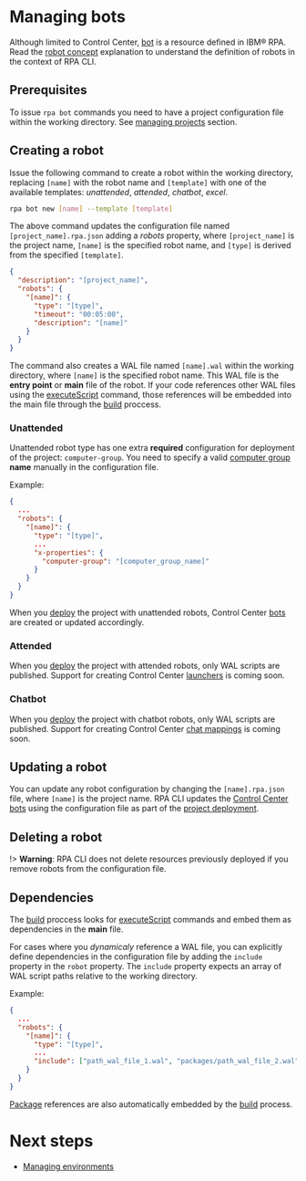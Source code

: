 # Managing bots
Although limited to Control Center, [bot](https://www.ibm.com/docs/en/rpa/23.0?topic=scripts-bots) is a resource defined in IBM® RPA. Read the [robot concept](concepts.md#robots) explanation to understand the definition of robots in the context of RPA CLI.

## Prerequisites
To issue `rpa bot` commands you need to have a project configuration file within the working directory. See [managing projects](guide/project.md) section.

## Creating a robot
Issue the following command to create a robot within the working directory, replacing `[name]` with the robot name and `[template]` with one of the available templates: *unattended*, *attended*, *chatbot*, *excel*.

```bash
rpa bot new [name] --template [template]
```

The above command updates the configuration file named `[project_name].rpa.json` adding a *robots* property, where `[project_name]` is the project name, `[name]` is the specified robot name, and `[type]` is derived from the specified `[template]`.
```json
{
  "description": "[project_name]",
  "robots": {
    "[name]": {
      "type": "[type]",
      "timeout": "00:05:00",
      "description": "[name]"
    }
  }
}
```

The command also creates a WAL file named `[name].wal` within the working directory, where `[name]` is the specified robot name. This WAL file is the **entry point** or **main** file of the robot. If your code references other WAL files using the [executeScript](https://www.ibm.com/docs/en/rpa/23.0?topic=general-execute-script) command, those references will be embedded into the main file through the [build](reference.md#rpa-build) proccess.

### Unattended
Unattended robot type has one extra **required** configuration for deployment of the project: `computer-group`. You need to specify a valid [computer group](https://www.ibm.com/docs/en/rpa/23.0?topic=computers-managing-computer-groups) **name** manually in the configuration file.

Example:
```json
{
  ...
  "robots": {
    "[name]": {
      "type": "[type]",
      ...
      "x-properties": {
        "computer-group": "[computer_group_name]"
      }      
    }
  }
}
```

When you [deploy](guide/deploy.md) the project with unattended robots, Control Center [bots](https://www.ibm.com/docs/en/rpa/23.0?topic=scripts-bots) are created or updated accordingly.

### Attended
When you [deploy](guide/deploy.md) the project with attended robots, only WAL scripts are published. Support for creating Control Center [launchers](https://www.ibm.com/docs/en/rpa/23.0?topic=interfaces-launchers) is coming soon.

### Chatbot
When you [deploy](guide/deploy.md) the project with chatbot robots, only WAL scripts are published. Support for creating Control Center [chat mappings](https://www.ibm.com/docs/en/rpa/23.0?topic=chatbots-chats-mappings) is coming soon.

## Updating a robot
You can update any robot configuration by changing the `[name].rpa.json` file, where `[name]` is the project name. RPA CLI updates the [Control Center bots](https://www.ibm.com/docs/en/rpa/23.0?topic=scripts-bots) using the configuration file as part of the [project deployment](guide/deploy.md).

## Deleting a robot
!> **Warning**: RPA CLI does not delete resources previously deployed if you remove robots from the configuration file.

## Dependencies
The [build](reference.md#rpa-build) proccess looks for [executeScript](https://www.ibm.com/docs/en/rpa/23.0?topic=general-execute-script) commands and embed them as dependencies in the **main** file.

For cases where you *dynamicaly* reference a WAL file, you can explicitly define dependencies in the configuration file by adding the `include` property in the `robot` property. The `include` property expects an array of WAL script paths relative to the working directory.

Example:
```json
{
  ...
  "robots": {
    "[name]": {
      "type": "[type]",
      ...
      "include": ["path_wal_file_1.wal", "packages/path_wal_file_2.wal", "..."]
    }
  }
}
```

[Package](guide/package.md) references are also automatically embedded by the [build](reference.md#rpa-build) process.

# Next steps
* [Managing environments](guide/environment.md)